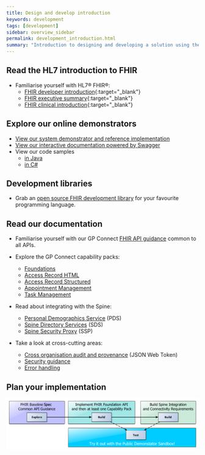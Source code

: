 ```yaml
---
title: Design and develop introduction 
keywords: development
tags: [development]
sidebar: overview_sidebar
permalink: development_introduction.html
summary: "Introduction to designing and developing a solution using the GP Connect interfaces"
---
```


## Read the HL7 introduction to FHIR

- Familiarise yourself with HL7&reg; FHIR&reg;:
  - [FHIR developer introduction](http://www.hl7.org/implement/standards/fhir/overview-dev.html){:target="_blank"}
  - [FHIR executive summary](http://www.hl7.org/implement/standards/fhir/summary.html){:target="_blank"}
  - [FHIR clinical introduction](http://www.hl7.org/implement/standards/fhir/overview-clinical.html){:target="_blank"}

## Explore our online demonstrators

- [View our system demonstrator and reference implementation](system_demonstrator.html)
- [View our interactive documentation powered by Swagger](system_swagger.html)
- View our code samples
  - [in Java](https://github.com/nhsconnect/gpconnect-java-examples)
  - [in C#](https://github.com/nhsconnect/gpconnect-dotnet-examples)

## Development libraries

- Grab an [open source FHIR development library](development_fhir_open_source_guidance.html) for your favourite programming language.

## Read our documentation

- Familiarise yourself with our GP Connect [FHIR API guidance](development_fhir_api_guidance.html) common to all APIs.

- Explore the GP Connect capability packs:

  - [Foundations](foundations.html)
  - [Access Record HTML](accessrecord.html)
  - [Access Record Structured](accessrecord_rest.html)
  - [Appointment Management](appointments.html) 
  - [Task Management](tasks.html) 

- Read about integrating with the Spine:

  - [Personal Demographics Service](integration_personal_demographic_service.html) (PDS)
  - [Spine Directory Services](integration_spine_directory_service.html) (SDS)
  - [Spine Security Proxy](integration_spine_security_proxy.html) (SSP)

- Take a look at cross-cutting areas:

  - [Cross organisation audit and provenance](integration_cross_organisation_audit_and_provenance.html) (JSON Web Token)
  - [Security guidance](development_api_security_guidance.html)
  - [Error handling](development_api_security_guidance.html)

## Plan your implementation

![Development flow](images/development/development_flow.png)
